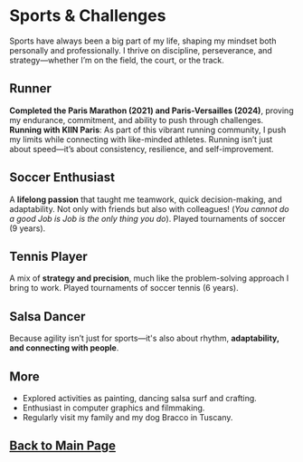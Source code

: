 # Sports & Challenges

Sports have always been a big part of my life, shaping my mindset both personally and professionally. I thrive on discipline, perseverance, and strategy—whether I’m on the field, the court, or the track.

## Runner
**Completed the Paris Marathon (2021) and Paris-Versailles (2024)**, proving my endurance, commitment, and ability to push through challenges. **Running with KIIN Paris**: As part of this vibrant running community, I push my limits while connecting with like-minded athletes. Running isn’t just about speed—it’s about consistency, resilience, and self-improvement.

## Soccer Enthusiast
A **lifelong passion** that taught me teamwork, quick decision-making, and adaptability. Not only with friends but also with colleagues! (*You cannot do a good Job is Job is the only thing you do*). Played tournaments of soccer (9 years).

## Tennis Player
A mix of **strategy and precision**, much like the problem-solving approach I bring to work. Played tournaments of soccer tennis (6 years).

## Salsa Dancer
Because agility isn’t just for sports—it's also about rhythm, **adaptability, and connecting with people**.

## More

- Explored activities as painting, dancing salsa surf and crafting. 
- Enthusiast in computer graphics and filmmaking. 
- Regularly visit my family and my dog Bracco in Tuscany.

## [Back to Main Page](https://teoka.github.io)
